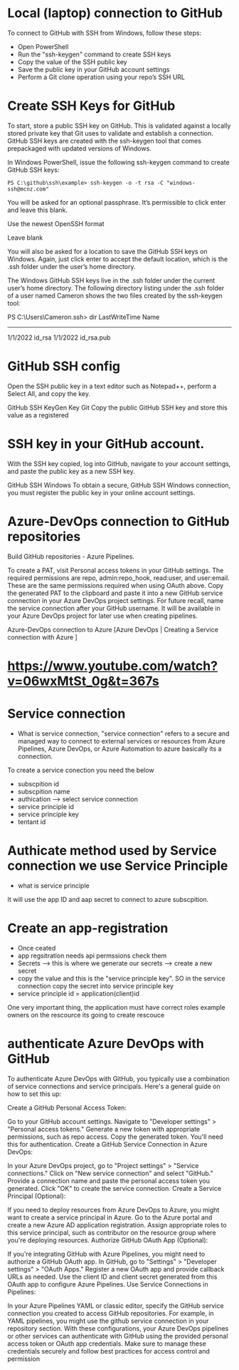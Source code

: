 # Local (laptop) connection to GitHub
To connect to GitHub with SSH from Windows, follow these steps:

- Open PowerShell
- Run the "ssh-keygen" command to create SSH keys
- Copy the value of the SSH public key
- Save the public key in your GitHub account settings
- Perform a Git clone operation using your repo’s SSH URL

# Create SSH Keys for GitHub

To start, store a public SSH key on GitHub. This is validated against a locally stored private key that Git uses to validate and establish a connection. GitHub SSH keys are created with the ssh-keygen tool that comes prepackaged with updated versions of Windows.

In Windows PowerShell, issue the following ssh-keygen command to create GitHub SSH keys:
```t
PS C:\github\ssh\example> ssh-keygen -o -t rsa -C "windows-ssh@mcnz.com"
```
You will be asked for an optional passphrase. It’s permissible to click enter and leave this blank.


Use the newest OpenSSH format

Leave blank

You will also be asked for a location to save the GitHub SSH keys on Windows. Again, just click enter to accept the default location, which is the .ssh folder under the user’s home directory.

The Windows GitHub SSH keys live in the .ssh folder under the current user’s home directory. The following directory listing under the .ssh folder of a user named Cameron shows the two files created by the ssh-keygen tool:



PS C:\Users\Cameron\.ssh> dir
LastWriteTime      Name
-------------      ----
1/1/2022           id_rsa
1/1/2022           id_rsa.pub

# GitHub SSH config

Open the SSH public key in a text editor such as Notepad++, perform a Select All, and copy the key.

GitHub SSH KeyGen Key Git
Copy the public GitHub SSH key and store this value as a registered

# SSH key in your GitHub account.

With the SSH key copied, log into GitHub, navigate to your account settings, and paste the public key as a new SSH key.

GitHub SSH Windows
To obtain a secure, GitHub SSH Windows connection, you must register the public key in your online account settings.


# Azure-DevOps connection to GitHub repositories
Build GitHub repositories - Azure Pipelines. 

To create a PAT, visit Personal access tokens in your GitHub settings. The required permissions are repo, admin:repo_hook, read:user, and user:email. These are the same permissions required when using OAuth above. Copy the generated PAT to the clipboard and paste it into a new GitHub service connection in your Azure DevOps project settings. For future recall, name the service connection after your GitHub username. It will be available in your Azure DevOps project for later use when creating pipelines.


Azure-DevOps connection to Azure 
[Azure DevOps | Creating a Service connection with Azure ]
# https://www.youtube.com/watch?v=06wxMtSt_0g&t=367s

# Service connection 

- What is service connection, 
"service connection" refers to a secure and managed way to connect to external services or resources from Azure Pipelines, Azure DevOps, or Azure Automation to azure basically its a connection.

To create a service conection you need the below

- subscpition id 
- subscpition name
- authication --> select service connection
- service principle id
- service principle key
- tentant id 


# Authicate method used by Service connection we use Service Principle 
- what is service principle

It will use the app ID and aap secret to connect to azure subscpition. 


# Create an app-registration
- Once ceated 
- app regsitration needs api permssions check them 
- Secrets --> this is where we generate our secrets --> create a new secret 
- copy the value and this is the "service principle key". SO in the service connection copy the secret into service principle key
- service principle id = application(client)id 

One very important thing,  the application must have correct roles example owners on the rescource its going to create rescouce 



# authenticate Azure DevOps with GitHub
To authenticate Azure DevOps with GitHub, you typically use a combination of service connections and service principals. Here's a general guide on how to set this up:

Create a GitHub Personal Access Token:

Go to your GitHub account settings.
Navigate to "Developer settings" > "Personal access tokens."
Generate a new token with appropriate permissions, such as repo access.
Copy the generated token. You'll need this for authentication.
Create a GitHub Service Connection in Azure DevOps:

In your Azure DevOps project, go to "Project settings" > "Service connections."
Click on "New service connection" and select "GitHub."
Provide a connection name and paste the personal access token you generated.
Click "OK" to create the service connection.
Create a Service Principal (Optional):

If you need to deploy resources from Azure DevOps to Azure, you might want to create a service principal in Azure.
Go to the Azure portal and create a new Azure AD application registration.
Assign appropriate roles to this service principal, such as contributor on the resource group where you're deploying resources.
Authorize GitHub OAuth App (Optional):

If you're integrating GitHub with Azure Pipelines, you might need to authorize a GitHub OAuth app.
In GitHub, go to "Settings" > "Developer settings" > "OAuth Apps."
Register a new OAuth app and provide callback URLs as needed.
Use the client ID and client secret generated from this OAuth app to configure Azure Pipelines.
Use Service Connections in Pipelines:

In your Azure Pipelines YAML or classic editor, specify the GitHub service connection you created to access GitHub repositories.
For example, in YAML pipelines, you might use the github service connection in your repository section.
With these configurations, your Azure DevOps pipelines or other services can authenticate with GitHub using the provided personal access token or OAuth app credentials. Make sure to manage these credentials securely and follow best practices for access control and permission


